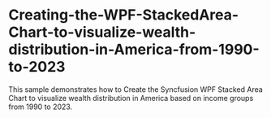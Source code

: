 # Creating-the-WPF-StackedArea-Chart-to-visualize-wealth-distribution-in-America-from-1990-to-2023
This sample demonstrates how to Create the Syncfusion WPF Stacked Area Chart to visualize wealth distribution in America based on income groups from 1990 to 2023.
